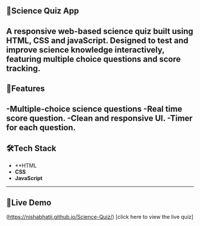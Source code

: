 ## 🔭Science Quiz App
A responsive web-based science quiz built using **HTML, CSS and javaScript**. Designed to test and improve science knowledge interactively,
featuring multiple choice questions and score tracking.
---
## 🚀Features 
-Multiple-choice science questions
-Real time score question.
-Clean and responsive UI.
-Timer for each question.
---
## 🛠Tech Stack
- **HTML
- **CSS**
- **JavaScript**
----
## 🧨Live Demo
(https://nishabhatii.github.io/Science-Quiz/)
[click here to view the live quiz]

